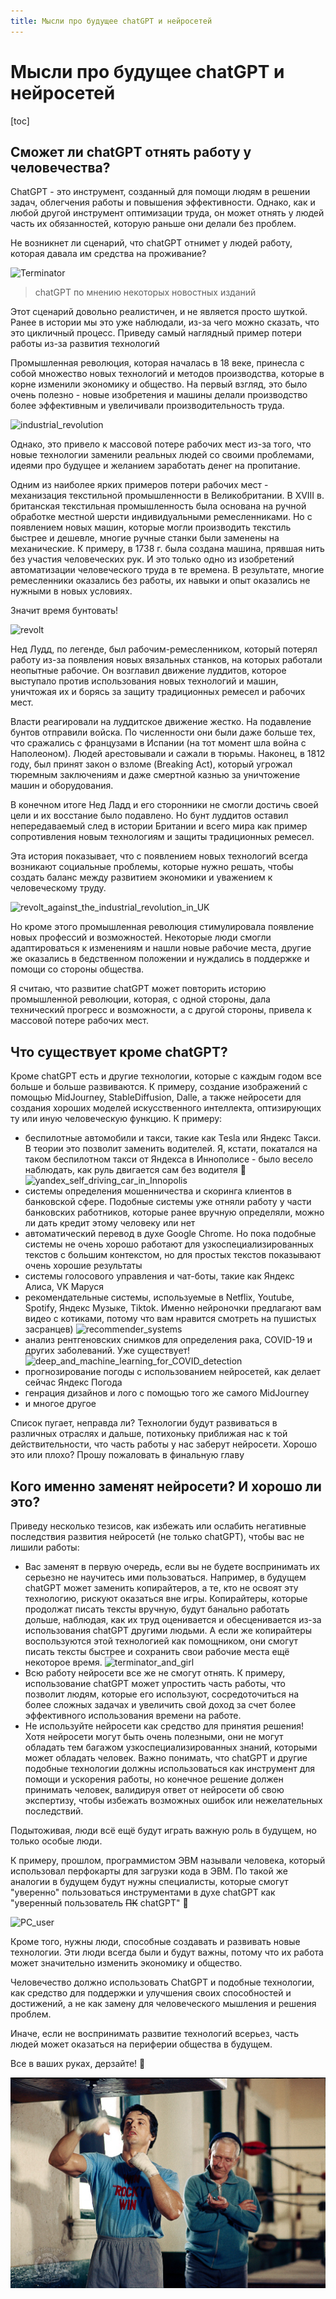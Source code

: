 ```yaml
---
title: Мысли про будущее chatGPT и нейросетей
---
```

# Мысли про будущее chatGPT и нейросетей

[toc]

## Сможет ли chatGPT отнять работу у человечества?

ChatGPT - это инструмент, созданный для помощи людям в решении задач, облегчения работы и повышения эффективности. Однако, как и любой другой инструмент оптимизации труда, он может отнять у людей часть их обязанностей, которую раньше они делали без проблем.

Не возникнет ли сценарий, что chatGPT отнимет у людей работу, которая давала им средства на проживание?

![Terminator](/chatgpt_manual/images/future_of_chatGPT/Terminator.jpg)

> chatGPT по мнению некоторых новостных изданий

Этот сценарий довольно реалистичен, и не является просто шуткой. Ранее в истории мы это уже наблюдали, из-за чего можно сказать, что это цикличный процесс. Приведу самый наглядный пример потери работы из-за развития технологий

Промышленная революция, которая началась в 18 веке, принесла с собой множество новых технологий и методов производства, которые в корне изменили экономику и общество. На первый взгляд, это было очень полезно - новые изобретения и машины делали производство более эффективным и увеличивали производительность труда. 

![industrial_revolution](/chatgpt_manual/images/future_of_chatGPT/industrial_revolution.jpg)

Однако, это привело к массовой потере рабочих мест из-за того, что новые технологии заменили реальных людей со своими проблемами, идеями про будущее и желанием заработать денег на пропитание.

Одним из наиболее ярких примеров потери рабочих мест - механизация текстильной промышленности в Великобритании. В XVIII в. британская текстильная промышленность была основана на ручной обработке местной шерсти индивидуальными ремесленниками. Но с появлением новых машин, которые могли производить текстиль быстрее и дешевле, многие ручные станки были заменены на механические. К примеру, в 1738 г. была создана машина, прявшая нить без участия человеческих рук. И это только одно из изобретений автоматизации человеческого труда в те времена. В результате, многие ремесленники оказались без работы, их навыки и опыт оказались не нужными в новых условиях.

Значит время бунтовать!

![revolt](/chatgpt_manual/images/future_of_chatGPT/revolt.jpg)

Нед Лудд, по легенде, был рабочим-ремесленником, который потерял работу из-за появления новых вязальных станков, на которых работали неопытные рабочие. Он возглавил движение луддитов, которое выступало против использования новых технологий и машин, уничтожая их и борясь за защиту традиционных ремесел и рабочих мест.

Власти реагировали на луддитское движение жестко. На подавление бунтов отправили войска. По численности они были даже больше тех, что сражались с французами в Испании (на тот момент шла война с Наполеоном). Людей арестовывали и сажали в тюрьмы. Наконец, в 1812 году, был принят закон о взломе (Breaking Act), который угрожал тюремным заключениям и даже смертной казнью за уничтожение машин и оборудования.

В конечном итоге Нед Ладд и его сторонники не смогли достичь своей цели и их восстание было подавлено. Но бунт луддитов оставил непередаваемый след в истории Британии и всего мира как пример сопротивления новым технологиям и защиты традиционных ремесел. 

Эта история показывает, что с появлением новых технологий всегда возникают социальные проблемы, которые нужно решать, чтобы создать баланс между развитием экономики и уважением к человеческому труду. 

![revolt_against_the_industrial_revolution_in_UK](/chatgpt_manual/images/future_of_chatGPT/revolt_against_the_industrial_revolution_in_UK.jpg)

Но кроме этого промышленная революция стимулировала появление новых профессий и возможностей. Некоторые люди смогли адаптироваться к изменениям и нашли новые рабочие места, другие же оказались в бедственном положении и нуждались в поддержке и помощи со стороны общества.

Я считаю, что развитие chatGPT может повторить историю промышленной революции, которая, с одной стороны, дала технический прогресс и возможности, а с другой стороны, привела к массовой потере рабочих мест.

## Что существует кроме chatGPT?

Кроме chatGPT есть и другие технологии, которые с каждым годом все больше и больше развиваются. К примеру, создание изображений с помощью MidJourney, StableDiffusion, Dalle, а также нейросети для создания хороших моделей искусственного интеллекта, оптизирующих ту или иную человеческую функцию. К примеру:

- беспилотные автомобили и такси, такие как Tesla или Яндекс Такси. В теории это позволит заменить водителей. Я, кстати, покатался на таком беспилотном такси от Яндекса в Иннополисе - было весело наблюдать, как руль двигается сам без водителя 🤣
  ![yandex_self_driving_car_in_Innopolis](/chatgpt_manual/images/future_of_chatGPT/yandex_self_driving_car_in_Innopolis.jpg)
- системы определения мошенничества и скоринга клиентов в банковской сфере. Подобные системы уже отняли работу у части банковских работников, которые ранее вручную определяли, можно ли дать кредит этому человеку или нет
- автоматический перевод в духе Google Chrome. Но пока подобные системы не очень хорошо работают для узкоспециализированных текстов с большим контекстом, но для простых текстов показывают очень хорошие результаты
- системы голосового управления и чат-боты, такие как Яндекс Алиса, VK Маруся
- рекомендательные системы, используемые в Netflix, Youtube, Spotify, Яндекс Музыке, Tiktok. Именно нейроночки предлагают вам видео с котиками, потому что вам нравится смотреть на пушистых засранцев)
  ![recommender_systems](/chatgpt_manual/images/future_of_chatGPT/recommender_systems.jpg)
- анализ рентгеновских снимков для определения рака, COVID-19 и других заболеваний. Уже существует!
  ![deep_and_machine_learning_for_COVID_detection](/chatgpt_manual/images/future_of_chatGPT/deep_and_machine_learning_for_COVID_detection.png)
- прогнозирование погоды с использованием нейросетей, как делает сейчас Яндекс Погода
- генрация дизайнов и лого с помощью того же самого MidJourney
- и многое другое

Список пугает, неправда ли? Технологии будут развиваться в различных отраслях и дальше, потихоньку приближая нас к той действительности, что часть работы у нас заберут нейросети. Хорошо это или плохо? Прошу пожаловать в финальную главу

## Кого именно заменят нейросети? И хорошо ли это?

Приведу несколько тезисов, как избежать или ослабить негативные последствия развития нейросетй (не только chatGPT), чтобы вас не лишили работы:

- Вас заменят в первую очередь, если вы не будете воспринимать их серьезно не научитесь ими пользоваться. Например, в будущем chatGPT может заменить копирайтеров, а те, кто не освоят эту технологию, рискуют оказаться вне игры. Копирайтеры, которые продолжат писать тексты вручную, будут банально работать дольше, наблюдая, как их труд оценивается и обесценивается из-за использования chatGPT другими людьми. А если же копирайтеры воспользуются этой технологией как помощником, они смогут писать тексты быстрее и сохранить свои рабочие места ещё некоторое время.
  ![terminator_and_girl](/chatgpt_manual/images/future_of_chatGPT/terminator_and_girl.jpeg)
- Всю работу нейросети все же не смогут отнять. К примеру, использование chatGPT может упростить часть работы, что позволит людям, которые его используют, сосредоточиться на более сложных задачах и увеличить свой доход за счет более эффективного использования времени на работе.
- Не используйте нейросети как средство для принятия решения! Хотя нейросети могут быть очень полезными, они не могут обладать тем багажом узкоспециализированных знаний, которыми может обладать человек. Важно понимать, что chatGPT и другие подобные технологии должны использоваться как инструмент для помощи и ускорения работы, но конечное решение должен принимать человек, валидируя ответ от нейросети об свою экспертизу, чтобы избежать возможных ошибок или нежелательных последствий. 

Подытоживая, люди всё ещё будут играть важную роль в будущем, но только особые люди. 

К примеру, прошлом, программистом ЭВМ называли человека, который использовал перфокарты для загрузки кода в ЭВМ. По такой же аналогии в будущем будут нужны специалисты, которые смогут "уверенно" пользоваться инструментами в духе chatGPT как "уверенный пользователь ~~ПК~~ chatGPT" 🤣

![PC_user](/chatgpt_manual/images/future_of_chatGPT/PC_user.jpg)

Кроме того, нужны люди, способные создавать и развивать новые технологии. Эти люди всегда были и будут важны, потому что их работа может значительно изменить экономику и общество.

Человечество должно использовать ChatGPT и подобные технологии, как средство для поддержки и улучшения своих способностей и достижений, а не как замену для человеческого мышления и решения проблем.

Иначе, если не воспринимать развитие технологий всерьез, часть людей может оказаться на периферии общества в будущем.

Все в ваших руках, дерзайте! 💪

![rocky](\images\future_of_chatGPT\rocky.jpg)